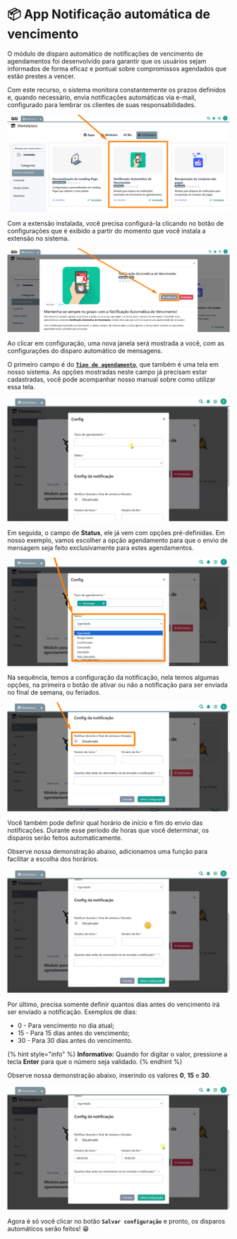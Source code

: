# 📦 App Notificação automática de vencimento

O módulo de disparo automático de notificações de vencimento de agendamentos foi desenvolvido para garantir que os usuários sejam informados de forma eficaz e pontual sobre compromissos agendados que estão prestes a vencer. 

Com este recurso, o sistema monitora constantemente os prazos definidos e, quando necessário, envia notificações automáticas via e-mail, configurado para lembrar os clientes de suas responsabilidades. 

![](https://github.com/Gestao-Online/public-docs/blob/9022130ef306961434ccd857180022b4eb45c7be/erp-v2/assets/marketplace/go_notificacoes_auto/tela_marketplace_inicio.png?raw=true)

Com a extensão instalada, você precisa configurá-la clicando no botão de configurações que é exibido a partir do momento que você instala a extensão no sistema.

![](https://github.com/Gestao-Online/public-docs/blob/9022130ef306961434ccd857180022b4eb45c7be/erp-v2/assets/marketplace/go_notificacoes_auto/tela_marketplace_btn_config.png?raw=true)

Ao clicar em configuração, uma nova janela será mostrada a você, com as configurações do disparo automático de mensagens.

O primeiro campo é do [**`Tipo de agendamento`**](https://docs.gestao.plus/erp-v2/funcionalidades/agendamentos_atividades/tipo_agendamentos), que também é uma tela em nosso sistema. As opções mostradas neste campo já precisam estar cadastradas, você pode acompanhar nosso manual sobre como utilizar essa tela.

![](https://github.com/Gestao-Online/public-docs/blob/9022130ef306961434ccd857180022b4eb45c7be/erp-v2/assets/marketplace/go_notificacoes_auto/tela_marketplace_config_tipos_agendamento.gif?raw=true)

Em seguida, o campo de **Status**, ele já vem com opções pré-definidas. Em nosso exemplo, vamos escolher a opção agendamento para que o envio de mensagem seja feito exclusivamente para estes agendamentos.

![](https://github.com/Gestao-Online/public-docs/blob/9022130ef306961434ccd857180022b4eb45c7be/erp-v2/assets/marketplace/go_notificacoes_auto/tela_marketplace_config_status.png?raw=true)

Na sequência, temos a configuração da notificação, nela temos algumas opções, na primeira o botão de ativar ou não a notificação para ser enviada no final de semana, ou feriados.

![](https://github.com/Gestao-Online/public-docs/blob/9022130ef306961434ccd857180022b4eb45c7be/erp-v2/assets/marketplace/go_notificacoes_auto/tela_marketplace_config_envio_fds.png?raw=true)

Você também pode definir qual horário de início e fim do envio das notificações. Durante esse período de horas que você determinar, os disparos serão feitos automaticamente.

Observe nossa demonstração abaixo, adicionamos uma função para facilitar a escolha dos horários.

![](https://github.com/Gestao-Online/public-docs/blob/9022130ef306961434ccd857180022b4eb45c7be/erp-v2/assets/marketplace/go_notificacoes_auto/tela_marketplace_config_horas.gif?raw=true)

Por último, precisa somente definir quantos dias antes do vencimento irá ser enviado a notificação. Exemplos de dias: 

 - 0 - Para vencimento no dia atual;
 - 15 - Para 15 dias antes do vencimento;
 - 30 - Para 30 dias antes do vencimento.

{% hint style="info" %}
**Informativo:** Quando for digitar o valor, pressione a tecla **Enter** para que o número seja validado.
{% endhint %}

Observe nossa demonstração abaixo, inserindo os valores **0**, **15** e **30**.

![](https://github.com/Gestao-Online/public-docs/blob/9022130ef306961434ccd857180022b4eb45c7be/erp-v2/assets/marketplace/go_notificacoes_auto/tela_marketplace_config_dias_vencimento.gif?raw=true)

Agora é só você clicar no botão **`Salvar configuração`** e pronto, os disparos automáticos serão feitos! 😁